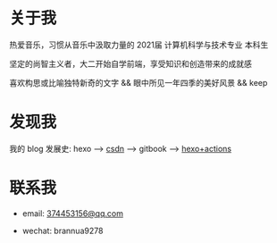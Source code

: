 # 关于我

热爱音乐，习惯从音乐中汲取力量的 2021届 计算机科学与技术专业 本科生

坚定的尚智主义者，大二开始自学前端，享受知识和创造带来的成就感

喜欢构思或比喻独特新奇的文字 && 眼中所见一年四季的美好风景 && keep

# 发现我

我的 blog 发展史: hexo --> [csdn](https://blog.csdn.net/Brannua/) --> gitbook --> [hexo+actions](https://brannua.github.io/)

# 联系我

- email: 374453156@qq.com

- wechat: brannua9278

